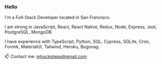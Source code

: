 ### Hello

I'm a Full-Stack Developer located in San Francisco.

I am strong in JavaScript, React, React Native, Redux, Node, Express, Jest, PostgreSQL, MongoDB.

I have experience with TypeScript, Python, SQL, Cypress, SQLite, Cron, Formik, MaterialUI, Tailwind, Heroku, Bugsnag.

📫  Contact me: mhuckstepp@gmail.com
